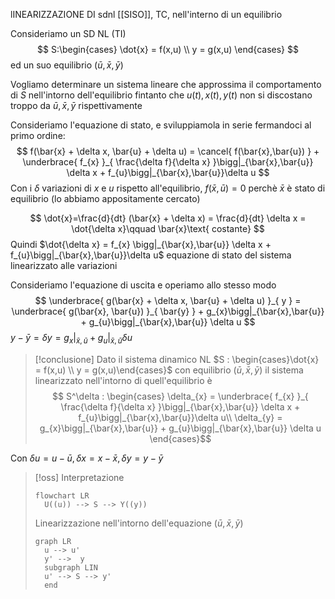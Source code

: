 lINEARIZZAZIONE DI sdnl [[SISO]], TC, nell'interno di un equilibrio

Consideriamo un SD NL (TI)
$$
S:\begin{cases}
\dot{x} = f(x,u) \\
y = g(x,u)
\end{cases}
$$
ed un suo equilibrio $(\bar{u},\bar{x},\bar{y})$

Vogliamo determinare un sistema lineare che approssima il comportamento di $S$ nell'intorno dell'equilibrio fintanto che $u(t), x(t), y(t)$ non si discostano troppo da $\bar{u},\bar{x},\bar{y}$ rispettivamente

Consideriamo l'equazione di stato, e sviluppiamola in serie fermandoci al primo ordine:
$$
f(\bar{x} + \delta x, \bar{u} + \delta u) = \cancel{ f(\bar{x},\bar{u}) } + \underbrace{ f_{x} }_{ \frac{\delta f}{\delta x}  }\bigg|_{\bar{x},\bar{u}} \delta x + f_{u}\bigg|_{\bar{x},\bar{u}}\delta u
$$
Con i $\delta$ variazioni di $x$ e $u$ rispetto all'equilibrio, $f(\bar{x}, \bar{u}) = 0$ perchè $\bar{x}$ è stato di equilibrio (lo abbiamo appositamente cercato)

$$
\dot{x}=\frac{d}{dt} (\bar{x} + \delta x) = \frac{d}{dt} \delta x = \dot{\delta x}\qquad \bar{x}\text{ costante} 
$$
Quindi $\dot{\delta x} = f_{x} \bigg|_{\bar{x},\bar{u}} \delta x + f_{u}\bigg|_{\bar{x},\bar{u}}\delta u$ equazione di stato del sistema linearizzato alle variazioni

Consideriamo l'equazione di uscita e operiamo allo stesso modo
 $$
\underbrace{ g(\bar{x} + \delta x, \bar{u} + \delta u) }_{ y } = \underbrace{ g(\bar{x}, \bar{u}) }_{ \bar{y} } + g_{x}\bigg|_{\bar{x},\bar{u}} + g_{u}\bigg|_{\bar{x},\bar{u}} \delta u
$$
$y - \bar{y}= \delta y =  g_{x}\bigg|_{\bar{x},\bar{u}} + g_{u}\bigg|_{\bar{x},\bar{u}} \delta u$



>[!conclusione]
>Dato il sistema dinamico NL $S : \begin{cases}\dot{x} = f(x,u) \\ y = g(x,u)\end{cases}$ con equilibrio $(\bar{u},\bar{x},\bar{y})$ il sistema linearizzato nell'intorno di quell'equilibrio è
> $$ S^\delta : \begin{cases}
> \delta_{x} = \underbrace{ f_{x} }_{ \frac{\delta f}{\delta x}  }\bigg|_{\bar{x},\bar{u}} \delta x + f_{u}\bigg|_{\bar{x},\bar{u}}\delta u\\
>\delta_{y} = g_{x}\bigg|_{\bar{x},\bar{u}} + g_{u}\bigg|_{\bar{x},\bar{u}} \delta u
>\end{cases}$$

Con $\delta u = u - \bar{u}, \delta x = x - \bar{x}, \delta y = y - \bar{y}$


>[!oss] Interpretazione 
>
> 
> 
> ```mermaid
> flowchart LR
> 	U((u)) --> S --> Y((y))
> ```
> Linearizzazione nell'intorno dell'equazione $(\bar{u},\bar{x},\bar{y})$
> 
> ```mermaid
> graph LR
> 	u --> u' 
> 	y' -->  y
> 	subgraph LIN
> 	u' --> S --> y'
> 	end
>```